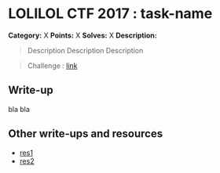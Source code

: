 # LOLILOL CTF 2017 : task-name

**Category:** X
**Points:** X
**Solves:** X
**Description:**

> Description
> Description
> Description

> Challenge : [link](link)

## Write-up

bla
bla

## Other write-ups and resources

* [res1](linkres1)
* [res2](linkres2)